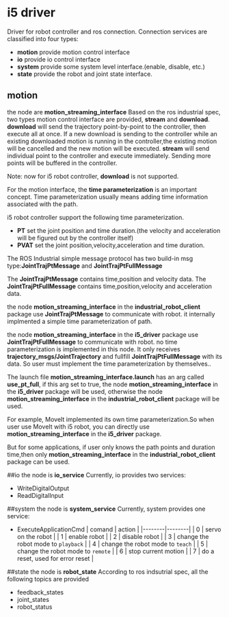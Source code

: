 # i5 driver
Driver for robot controller and ros connection.
Connection services are classified into four types:
- **motion** provide motion control interface
- **io** provide io control interface 
- **system** provide some system level interface.(enable, disable, etc.)
- **state** provide the robot and joint state interface.

## motion
the node are **motion_streaming_interface**
Based on the ros industrial spec, two types motion control interface are provided, **stream** and **download**.
**download** will send the trajectory point-by-point to the controller, then execute all at once. If a new download is sending to the controller while an existing downloaded motion is running in the controller,the existing motion will be cancelled and the new motion will be executed.
**stream** will send individual point to the controller and execute immediately. Sending more points will be buffered in the controller.

Note: now for i5 robot controller, **download** is not supported.

For the motion interface, the **time parameterization** is an important concept.
Time parameterization usually means adding time information associated with the path.


i5 robot controller support the following time parameterization.
- **PT** set the joint position and time duration.(the velocity and acceleration will be figured out by the controller itself)
- **PVAT** set the joint position,velocity,acceleration and time duration.

The ROS Industrial simple message protocol has two build-in msg type:**JointTrajPtMessage** and **JointTrajPtFullMessage**

The **JointTrajPtMessage** contains time,position and velocity data.
The **JointTrajPtFullMessage** contains time,position,velocity and acceleration data.

the node **motion_streaming_interface** in the **industrial_robot_client** package use **JointTrajPtMessage** to communicate with robot. it internally implmented a simple time parameterization of path.

the node **motion_streaming_interface** in the **i5_driver** package use **JointTrajPtFullMessage** to communicate with robot. no time parameterization is implemented in this node. It only receives **trajectory_msgs/JointTrajectory** and fullfill **JointTrajPtFullMessage** with its data. 
So user must implement the time parameterization by themselves..

The launch file **motion_streaming_interface.launch** has an arg called **use_pt_full**, if this arg set to true, the node  **motion_streaming_interface** in the **i5_driver** package will be used, otherwise the node **motion_streaming_interface** in the **industrial_robot_client** package will be used.

For example, MoveIt implemented its own time parameterization.So when user use MoveIt with i5 robot, you can directly use **motion_streaming_interface** in the **i5_driver** package.

But for some applications, if user only knows the path points and duration time,then only **motion_streaming_interface** in the **industrial_robot_client** package can be used.


##io
the node is **io_service**
Currently, io provides two services:
- WriteDigitalOutput
- ReadDigitalInput

##system
the node is **system_service**
Currently, system provides one service:
- ExecuteApplicationCmd
| comand | action |
|--------|--------|
| 0 | servo on the robot |
| 1 | enable robot |
| 2 | disable robot |
| 3 | change the robot mode to `playback` |
| 4 | change the robot mode to `teach` |
| 5 | change the robot mode to `remote` |
| 6 | stop current motion |
| 7 | do a reset, used for error reset |




##state
the node is **robot_state**
According to ros indsutrial spec, all the following topics are provided
- feedback_states
- joint_states
- robot_status












